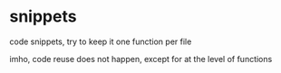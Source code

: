 # snippets
code snippets, try to keep it one function per file

imho, code reuse does not happen, except for at the level of functions